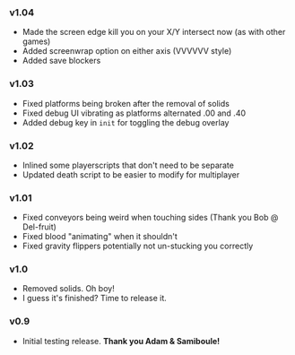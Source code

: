 ### v1.04
- Made the screen edge kill you on your X/Y intersect now (as with other games)
- Added screenwrap option on either axis (VVVVVV style)
- Added save blockers

### v1.03
- Fixed platforms being broken after the removal of solids
- Fixed debug UI vibrating as platforms alternated .00 and .40
- Added debug key in `init` for toggling the debug overlay

### v1.02
- Inlined some playerscripts that don't need to be separate
- Updated death script to be easier to modify for multiplayer

### v1.01
- Fixed conveyors being weird when touching sides (Thank you Bob @ Del-fruit)
- Fixed blood "animating" when it shouldn't
- Fixed gravity flippers potentially not un-stucking you correctly

### v1.0
- Removed solids. Oh boy!
- I guess it's finished? Time to release it.

### v0.9
- Initial testing release. **Thank you Adam & Samiboule!**
